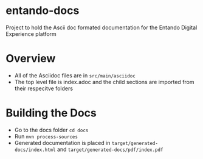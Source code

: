 # entando-docs
Project to hold the Ascii doc formated documentation for the Entando Digital Experience platform

# Overview
* All of the Asciidoc files are in `src/main/asciidoc`
* The top level file is index.adoc and the child sections are imported from their respecitve folders

# Building the Docs
* Go to the docs folder `cd docs`
* Run  `mvn process-sources`
* Generated documentation is placed in `target/generated-docs/index.html` and `target/generated-docs/pdf/index.pdf`